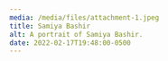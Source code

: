 ```yaml
---
media: /media/files/attachment-1.jpeg
title: Samiya Bashir
alt: A portrait of Samiya Bashir.
date: 2022-02-17T19:48:00-0500
---
```


